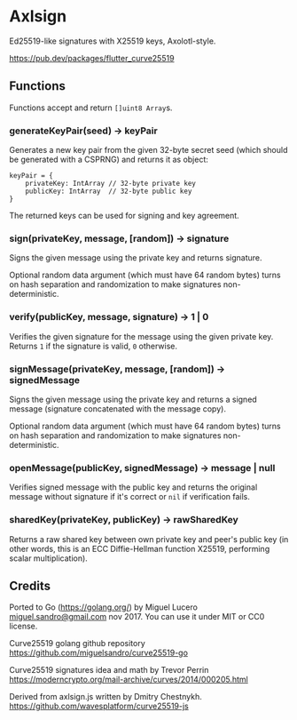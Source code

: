 # Axlsign

Ed25519-like signatures with X25519 keys, Axolotl-style.

<https://pub.dev/packages/flutter_curve25519>

## Functions

Functions accept and return `[]uint8 Array`s.

### generateKeyPair(seed) -> keyPair

Generates a new key pair from the given 32-byte secret seed (which should be
generated with a CSPRNG) and returns it as object:

```golang
keyPair = {
    privateKey: IntArray // 32-byte private key
    publicKey: IntArray  // 32-byte public key
}
```

The returned keys can be used for signing and key agreement.

### sign(privateKey, message, [random]) -> signature

Signs the given message using the private key and returns signature.

Optional random data argument (which must have 64 random bytes) turns on
hash separation and randomization to make signatures non-deterministic.

### verify(publicKey, message, signature) -> 1 | 0

Verifies the given signature for the message using the given private key.
Returns `1` if the signature is valid, `0` otherwise.

### signMessage(privateKey, message, [random]) -> signedMessage

Signs the given message using the private key and returns
a signed message (signature concatenated with the message copy).

Optional random data argument (which must have 64 random bytes) turns on
hash separation and randomization to make signatures non-deterministic.

### openMessage(publicKey, signedMessage) -> message | null

Verifies signed message with the public key and returns the original message
without signature if it's correct or `nil` if verification fails.

### sharedKey(privateKey, publicKey) -> rawSharedKey

Returns a raw shared key between own private key and peer's public key (in
other words, this is an ECC Diffie-Hellman function X25519, performing
scalar multiplication).

## Credits

Ported to Go (<https://golang.org/>) by Miguel Lucero <miguel.sandro@gmail.com> nov 2017.
You can use it under MIT or CC0 license.

Curve25519 golang github repository <https://github.com/miguelsandro/curve25519-go>

Curve25519 signatures idea and math by Trevor Perrin
<https://moderncrypto.org/mail-archive/curves/2014/000205.html>

Derived from axlsign.js written by Dmitry Chestnykh.
<https://github.com/wavesplatform/curve25519-js>
